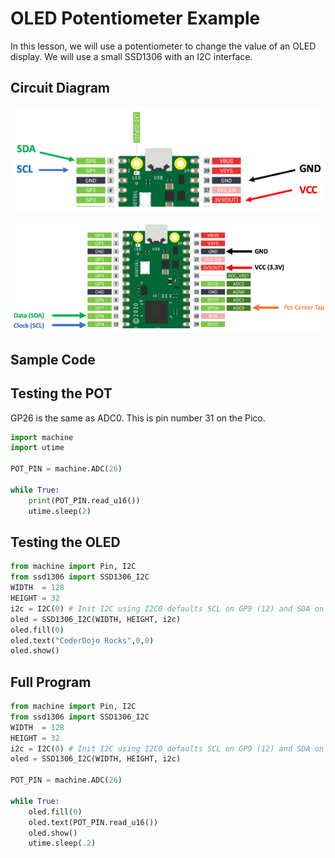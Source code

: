 # OLED Potentiometer Example

In this lesson, we will use a potentiometer to change the value of an OLED display.  We will use a small SSD1306 with an I2C interface.

## Circuit Diagram

![](img/oled-i2c-clock-data.png)

![](img/oled-pot-lab-pins.png)
## Sample Code

## Testing the POT

GP26 is the same as ADC0.  This is pin number 31 on the Pico.

```py
import machine
import utime
 
POT_PIN = machine.ADC(26)
 
while True:
    print(POT_PIN.read_u16())
    utime.sleep(2)
```

## Testing the OLED

```py
from machine import Pin, I2C
from ssd1306 import SSD1306_I2C
WIDTH  = 128
HEIGHT = 32
i2c = I2C(0) # Init I2C using I2C0 defaults SCL on GP9 (12) and SDA on GP8 (11) 
oled = SSD1306_I2C(WIDTH, HEIGHT, i2c)
oled.fill(0)
oled.text("CoderDojo Rocks",0,0)
oled.show()
```

## Full Program

```py
from machine import Pin, I2C
from ssd1306 import SSD1306_I2C
WIDTH  = 128
HEIGHT = 32
i2c = I2C(0) # Init I2C using I2C0 defaults SCL on GP9 (12) and SDA on GP8 (11) 
oled = SSD1306_I2C(WIDTH, HEIGHT, i2c)

POT_PIN = machine.ADC(26)
 
while True:
    oled.fill(0)
    oled.text(POT_PIN.read_u16())
    oled.show()
    utime.sleep(.2)
```